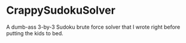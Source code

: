 # CrappySudokuSolver
A dumb-ass 3-by-3 Sudoku brute force solver that I wrote right before putting the kids to bed.
